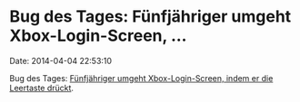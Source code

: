 Bug des Tages: Fünfjähriger umgeht Xbox-Login-Screen, \...
==========================================================

Date: 2014-04-04 22:53:10

Bug des Tages: [Fünfjähriger umgeht Xbox-Login-Screen, indem er die
Leertaste drückt](http://www.bbc.com/news/technology-26879185).
